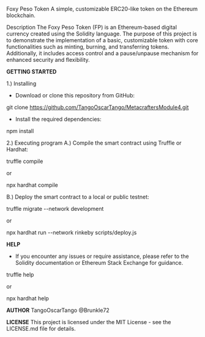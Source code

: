 Foxy Peso Token
A simple, customizable ERC20-like token on the Ethereum blockchain.

Description
The Foxy Peso Token (FP) is an Ethereum-based digital currency created using the Solidity language. 
The purpose of this project is to demonstrate the implementation of a basic, customizable token 
with core functionalities such as minting, burning, and transferring tokens. Additionally, it 
includes access control and a pause/unpause mechanism for enhanced security and flexibility.



**GETTING STARTED**

1.) Installing
- Download or clone this repository from GitHub:

git clone https://github.com/TangoOscarTango/MetacraftersModule4.git

- Install the required dependencies:

npm install


2.) Executing program
   A.) Compile the smart contract using Truffle or Hardhat:

truffle compile

or

npx hardhat compile

   B.) Deploy the smart contract to a local or public testnet:
   
truffle migrate --network development

or

npx hardhat run --network rinkeby scripts/deploy.js



**HELP**

- If you encounter any issues or require assistance, please refer to the Solidity documentation or Ethereum Stack Exchange for guidance.

truffle help

or

npx hardhat help



**AUTHOR**
TangoOscarTango
@Brunkle72



**LICENSE**
This project is licensed under the MIT License - see the LICENSE.md file for details.
